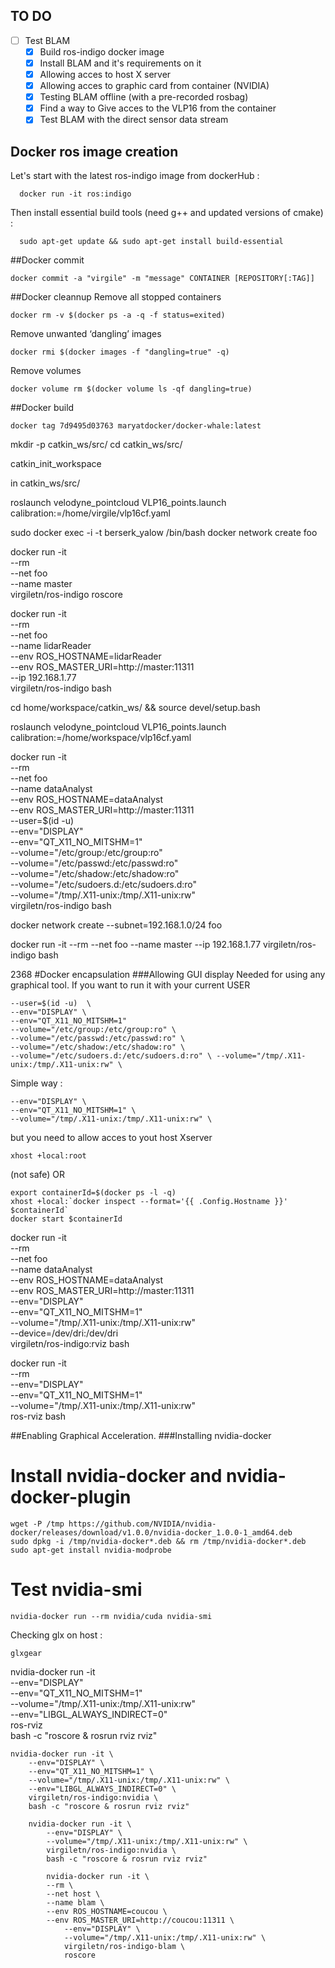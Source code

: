 ## TO DO

- [ ] Test BLAM
  - [x] Build ros-indigo docker image
  - [x] Install BLAM and it's requirements on it
  - [x] Allowing acces to host X server
  - [x] Allowing acces to graphic card from container (NVIDIA)
  - [x] Testing BLAM offline (with a pre-recorded rosbag)
  - [x] Find a way to Give acces to the VLP16 from the container
  - [x] Test BLAM with the direct sensor data stream

## Docker ros image creation

Let's start with the latest ros-indigo image from dockerHub :
```
  docker run -it ros:indigo
```
Then install essential build tools (need g++ and updated versions of cmake) :
```
  sudo apt-get update && sudo apt-get install build-essential
```
##Docker commit
```
docker commit -a "virgile" -m "message" CONTAINER [REPOSITORY[:TAG]]
```
##Docker cleannup
Remove all stopped containers
```
docker rm -v $(docker ps -a -q -f status=exited)
```
Remove unwanted ‘dangling’ images
```
docker rmi $(docker images -f "dangling=true" -q)
```
Remove volumes
```
docker volume rm $(docker volume ls -qf dangling=true)
```
##Docker build
```
docker tag 7d9495d03763 maryatdocker/docker-whale:latest
```
mkdir -p catkin_ws/src/
cd catkin_ws/src/

catkin_init_workspace

in catkin_ws/src/


roslaunch velodyne_pointcloud VLP16_points.launch calibration:=/home/virgile/vlp16cf.yaml

sudo docker exec -i -t berserk_yalow /bin/bash
docker network create foo

docker run -it \
--rm \
--net foo \
--name master \
virgiletn/ros-indigo roscore

docker run -it \
 --rm \
 --net foo \
 --name lidarReader \
 --env ROS_HOSTNAME=lidarReader \
 --env ROS_MASTER_URI=http://master:11311 \
 --ip 192.168.1.77 \
 virgiletn/ros-indigo bash

cd home/workspace/catkin_ws/ && source devel/setup.bash

roslaunch velodyne_pointcloud VLP16_points.launch calibration:=/home/workspace/vlp16cf.yaml

docker run -it \
--rm \
--net foo \
--name dataAnalyst \
--env ROS_HOSTNAME=dataAnalyst \
--env ROS_MASTER_URI=http://master:11311 \
--user=$(id -u)  \
--env="DISPLAY" \
--env="QT_X11_NO_MITSHM=1" \
--volume="/etc/group:/etc/group:ro" \
--volume="/etc/passwd:/etc/passwd:ro" \
--volume="/etc/shadow:/etc/shadow:ro" \
--volume="/etc/sudoers.d:/etc/sudoers.d:ro" \
--volume="/tmp/.X11-unix:/tmp/.X11-unix:rw" \
virgiletn/ros-indigo bash

docker network create --subnet=192.168.1.0/24 foo

docker run -it --rm --net foo --name master --ip 192.168.1.77 virgiletn/ros-indigo bash

2368
#Docker encapsulation
###Allowing GUI display
Needed for using any graphical tool.
If you want to run it with your current USER
```
--user=$(id -u)  \
--env="DISPLAY" \
--env="QT_X11_NO_MITSHM=1"
--volume="/etc/group:/etc/group:ro" \
--volume="/etc/passwd:/etc/passwd:ro" \
--volume="/etc/shadow:/etc/shadow:ro" \
--volume="/etc/sudoers.d:/etc/sudoers.d:ro" \ --volume="/tmp/.X11-unix:/tmp/.X11-unix:rw" \
```
Simple way :
```
--env="DISPLAY" \
--env="QT_X11_NO_MITSHM=1" \
--volume="/tmp/.X11-unix:/tmp/.X11-unix:rw" \
```
but you need to allow acces to yout host Xserver
```
xhost +local:root
```
(not safe) OR
```
export containerId=$(docker ps -l -q)
xhost +local:`docker inspect --format='{{ .Config.Hostname }}' $containerId`
docker start $containerId
```

docker run -it \
--rm \
--net foo \
--name dataAnalyst \
--env ROS_HOSTNAME=dataAnalyst \
--env ROS_MASTER_URI=http://master:11311 \
--env="DISPLAY" \
--env="QT_X11_NO_MITSHM=1" \
--volume="/tmp/.X11-unix:/tmp/.X11-unix:rw" \
--device=/dev/dri:/dev/dri \
virgiletn/ros-indigo:rviz bash

docker run -it \
--rm \
--env="DISPLAY" \
--env="QT_X11_NO_MITSHM=1" \
--volume="/tmp/.X11-unix:/tmp/.X11-unix:rw" \
ros-rviz bash


##Enabling Graphical Acceleration.
###Installing nvidia-docker
# Install nvidia-docker and nvidia-docker-plugin
```
wget -P /tmp https://github.com/NVIDIA/nvidia-docker/releases/download/v1.0.0/nvidia-docker_1.0.0-1_amd64.deb
sudo dpkg -i /tmp/nvidia-docker*.deb && rm /tmp/nvidia-docker*.deb
sudo apt-get install nvidia-modprobe
```
# Test nvidia-smi
```
nvidia-docker run --rm nvidia/cuda nvidia-smi
```
Checking glx on host :
```
glxgear
```
nvidia-docker run -it \
    --env="DISPLAY" \
    --env="QT_X11_NO_MITSHM=1" \
    --volume="/tmp/.X11-unix:/tmp/.X11-unix:rw" \
    --env="LIBGL_ALWAYS_INDIRECT=0" \
    ros-rviz \
    bash -c "roscore & rosrun rviz rviz"

    nvidia-docker run -it \
        --env="DISPLAY" \
        --env="QT_X11_NO_MITSHM=1" \
        --volume="/tmp/.X11-unix:/tmp/.X11-unix:rw" \
        --env="LIBGL_ALWAYS_INDIRECT=0" \
        virgiletn/ros-indigo:nvidia \
        bash -c "roscore & rosrun rviz rviz"

        nvidia-docker run -it \
            --env="DISPLAY" \
            --volume="/tmp/.X11-unix:/tmp/.X11-unix:rw" \
            virgiletn/ros-indigo:nvidia \
            bash -c "roscore & rosrun rviz rviz"

            nvidia-docker run -it \
            --rm \
            --net host \
            --name blam \
            --env ROS_HOSTNAME=coucou \
            --env ROS_MASTER_URI=http://coucou:11311 \
                --env="DISPLAY" \
                --volume="/tmp/.X11-unix:/tmp/.X11-unix:rw" \
                virgiletn/ros-indigo-blam \
                roscore
